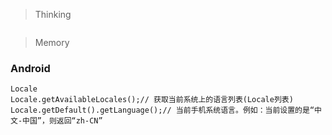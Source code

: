> Thinking

```

```

> Memory

### Android

```
Locale
Locale.getAvailableLocales();// 获取当前系统上的语言列表(Locale列表)
Locale.getDefault().getLanguage();// 当前手机系统语言。例如：当前设置的是“中文-中国”，则返回“zh-CN”

```


